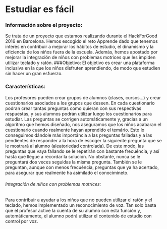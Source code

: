 # Estudiar es fácil

### Información sobre el proyecto:
 Se trata de un proyecto que estamos realizando durante el HackForGood 2016 en Barcelona.
Hemos escogido el reto Apprende dado que tenemos interés en contribuir a mejorar los hábitos de estudio, el dinamismo y la eficiencia de los niños fuera de la escuela. 
Además, hemos apostado por mejorar la integración de niños con problemas motrices que les impiden utilizar teclado y ratón.
###Objetivo:
El objetivo es crear una plataforma inclusiva en la que los niños disfruten aprendiendo, de modo que estudien sin hacer un gran esfuerzo. 
### Características:
Los profesores pueden crear grupos de alumnos (clases, cursos...) y crear cuestionarios asociados a los grupos que deseen. En cada cuestionario podran crear tantas preguntas como quieran con sus respectivas respuestas, y sus alumnos podrán utilizar luego los cuestionarios para estudiar. 
Las preguntas se corrigen automáticamente y, gracias a un algoritmo que hemos diseñado, nos aseguramos que los niños acabaran el cuestionario cuando realmente hayan aprendido el temário. 
Esto lo conseguimos dándole más importáncia a las preguntas falladas y a las pendientes de responder a la hora de escoger la siguiente pregunta que se le mostrará al alumno (aleatoriedad controlada).
De este modo, las preguntas que vaya fallando se le repetirán con bastante frecuéncia, y así hasta que llegue a recordar la solución. No obstante, nunca se le preguntará dos veces seguidas la misma pregunta. 
También se le preguntan, aunque con menos frecuéncia, preguntas que ya ha acertado, para asegurar que realmente ha asimilado el conocimineto.
###### Integración de niños con problemas motrices:
Para contribuir a ayudar a los niños que no pueden utilizar el ratón y el teclado, hemos implementado un reconocimiento de voz. Tan solo basta que el profesor active la cuenta de su alumno con esta función y, automáticamente, el alumno podrá utilizar el contenido de estudio con control por voz.
